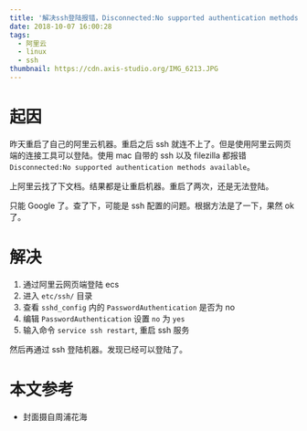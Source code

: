 ```yaml
---
title: '解决ssh登陆报错，Disconnected:No supported authentication methods available'
date: 2018-10-07 16:00:28
tags:
  - 阿里云
  - linux
  - ssh
thumbnail: https://cdn.axis-studio.org/IMG_6213.JPG
---
```

# 起因

昨天重启了自己的阿里云机器。重启之后 ssh 就连不上了。但是使用阿里云网页端的连接工具可以登陆。使用 mac 自带的 ssh 以及 filezilla 都报错 `Disconnected:No supported authentication methods available`。

上阿里云找了下文档。结果都是让重启机器。重启了两次，还是无法登陆。

只能 Google 了。查了下，可能是 ssh 配置的问题。根据方法是了一下，果然 ok 了。

# 解决

1. 通过阿里云网页端登陆 ecs
2. 进入 `etc/ssh/` 目录
3. 查看 `sshd_config` 内的 `PasswordAuthentication` 是否为 no 
4. 编辑 `PasswordAuthentication` 设置 `no` 为 `yes`
5. 输入命令 `service ssh restart`, 重启 ssh 服务

然后再通过 ssh 登陆机器。发现已经可以登陆了。

# 本文参考

- 封面摄自周浦花海

